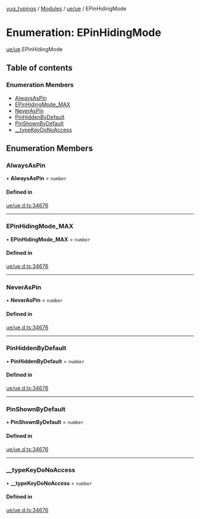 [yug_typings](../README.md) / [Modules](../modules.md) / [ue/ue](../modules/ue_ue.md) / EPinHidingMode

# Enumeration: EPinHidingMode

[ue/ue](../modules/ue_ue.md).EPinHidingMode

## Table of contents

### Enumeration Members

- [AlwaysAsPin](ue_ue.EPinHidingMode.md#alwaysaspin)
- [EPinHidingMode\_MAX](ue_ue.EPinHidingMode.md#epinhidingmode_max)
- [NeverAsPin](ue_ue.EPinHidingMode.md#neveraspin)
- [PinHiddenByDefault](ue_ue.EPinHidingMode.md#pinhiddenbydefault)
- [PinShownByDefault](ue_ue.EPinHidingMode.md#pinshownbydefault)
- [\_\_typeKeyDoNoAccess](ue_ue.EPinHidingMode.md#__typekeydonoaccess)

## Enumeration Members

### AlwaysAsPin

• **AlwaysAsPin** = `number`

#### Defined in

[ue/ue.d.ts:34676](https://github.com/YugMetaverse/yug_typings/blob/b7d9b19/ue/ue.d.ts#L34676)

___

### EPinHidingMode\_MAX

• **EPinHidingMode\_MAX** = `number`

#### Defined in

[ue/ue.d.ts:34676](https://github.com/YugMetaverse/yug_typings/blob/b7d9b19/ue/ue.d.ts#L34676)

___

### NeverAsPin

• **NeverAsPin** = `number`

#### Defined in

[ue/ue.d.ts:34676](https://github.com/YugMetaverse/yug_typings/blob/b7d9b19/ue/ue.d.ts#L34676)

___

### PinHiddenByDefault

• **PinHiddenByDefault** = `number`

#### Defined in

[ue/ue.d.ts:34676](https://github.com/YugMetaverse/yug_typings/blob/b7d9b19/ue/ue.d.ts#L34676)

___

### PinShownByDefault

• **PinShownByDefault** = `number`

#### Defined in

[ue/ue.d.ts:34676](https://github.com/YugMetaverse/yug_typings/blob/b7d9b19/ue/ue.d.ts#L34676)

___

### \_\_typeKeyDoNoAccess

• **\_\_typeKeyDoNoAccess** = `number`

#### Defined in

[ue/ue.d.ts:34676](https://github.com/YugMetaverse/yug_typings/blob/b7d9b19/ue/ue.d.ts#L34676)
